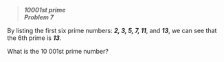>***10001st prime***\
***Problem 7***

By listing the first six prime numbers: ***2, 3, 5, 7, 11***, and ***13***, we can see that the 6th prime is ***13***.

What is the 10 001st prime number?
